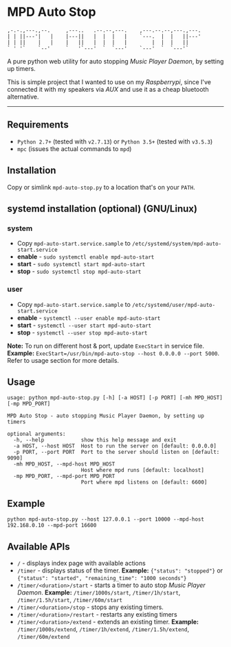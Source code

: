 # MPD Auto Stop

``` text
,-.-.,---.,--.     ,---..   .--.--,---.    ,---.--.--,---.,---.
| | ||---'|   |    |---||   |  |  |   |    `---.  |  |   ||---'
| | ||    |   |    |   ||   |  |  |   |        |  |  |   ||
` ' '`    `--'     `   '`---'  `  `---'    `---'  `  `---'`
```

A pure python web utility for auto stopping *Music Player Daemon*, by setting up timers.

This is simple project that I wanted to use on my *Raspberrypi*, since I've connected it with my speakers via *AUX* and use it as a cheap bluetooth alternative.

---

## Requirements

* `Python 2.7+` (tested with `v2.7.13`) or `Python 3.5+` (tested with `v3.5.3`)
* `mpc` (issues the actual commands to `mpd`)

## Installation

Copy or simlink `mpd-auto-stop.py` to a location that's on your `PATH`.

## systemd installation (optional) (GNU/Linux)

### system

* Copy `mpd-auto-start.service.sample` to `/etc/systemd/system/mpd-auto-start.service`
* **enable** - `sudo systemctl enable mpd-auto-start`
* **start** - `sudo systemctl start mpd-auto-start`
* **stop** - `sudo systemctl stop mpd-auto-start`

### user

* Copy `mpd-auto-start.service.sample` to `/etc/systemd/user/mpd-auto-start.service`
* **enable** - `systemctl --user enable mpd-auto-start`
* **start** - `systemctl --user start mpd-auto-start`
* **stop** - `systemctl --user stop mpd-auto-start`

**Note:** To run on different host & port, update `ExecStart` in service file. **Example:** `ExecStart=/usr/bin/mpd-auto-stop --host 0.0.0.0 --port 5000`. Refer to usage section for more details.

## Usage

```text
usage: python mpd-auto-stop.py [-h] [-a HOST] [-p PORT] [-mh MPD_HOST] [-mp MPD_PORT]

MPD Auto Stop - auto stopping Music Player Daemon, by setting up timers

optional arguments:
  -h, --help            show this help message and exit
  -a HOST, --host HOST  Host to run the server on [default: 0.0.0.0]
  -p PORT, --port PORT  Port to the server should listen on [default: 9090]
  -mh MPD_HOST, --mpd-host MPD_HOST
                        Host where mpd runs [default: localhost]
  -mp MPD_PORT, --mpd-port MPD_PORT
                        Port where mpd listens on [default: 6600]
```

## Example

``` text
python mpd-auto-stop.py --host 127.0.0.1 --port 10000 --mpd-host 192.168.0.10 --mpd-port 16600
```

## Available APIs

* `/` - displays index page with available actions
* `/timer` - displays status of the timer. **Example:** `{"status": "stopped"}` or `{"status": "started", "remaining_time": "1000 seconds"}`
* `/timer/<duration>/start` - starts a timer to auto stop *Music Player Daemon*. **Example:** `/timer/1000s/start`, `/timer/1h/start`, `/timer/1.5h/start`, `/timer/60m/start`
* `/timer/<duration>/stop` - stops any existing timers.
* `/timer/<duration>/restart` - restarts any existing timers
* `/timer/<duration>/extend` - extends an existing timer. **Example:** `/timer/1000s/extend`, `/timer/1h/extend`, `/timer/1.5h/extend`, `/timer/60m/extend`
